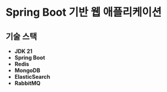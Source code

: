 # Spring Boot 기반 웹 애플리케이션

## 기술 스택

- **JDK 21**
- **Spring Boot**
- **Redis**
- **MongoDB** 
- **ElasticSearch**
- **RabbitMQ**

